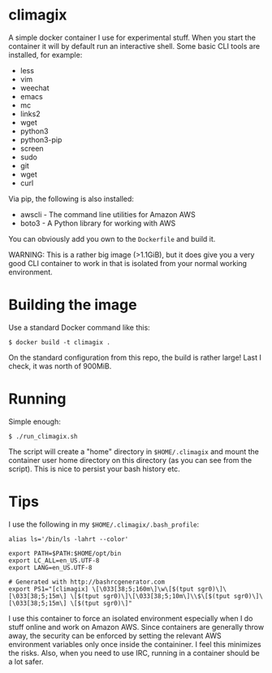 # climagix

A simple docker container I use for experimental stuff. When you start the container it will by default run an interactive shell. Some basic CLI tools are installed, for example:

* less
* vim
* weechat
* emacs
* mc
* links2
* wget
* python3
* python3-pip
* screen
* sudo
* git
* wget
* curl

Via pip, the following is also installed:

* awscli - The command line utilities for Amazon AWS
* boto3 - A Python library for working with AWS

You can obviously add you own to the `Dockerfile` and build it.

WARNING: This is a rather big image (>1.1GiB), but it does give you a very good CLI container to work in that is isolated from your normal working environment. 

# Building the image

Use a standard Docker command like this:

	$ docker build -t climagix .

On the standard configuration from this repo, the build is rather large! Last I check, it was north of 900MiB.

# Running

Simple enough:

	$ ./run_climagix.sh

The script will create a "home" directory in `$HOME/.climagix` and mount the container user home directory on this directory (as you can see from the script). This is nice to persist your bash history etc.

# Tips

I use the following in my `$HOME/.climagix/.bash_profile`:

	alias ls='/bin/ls -lahrt --color'
	
	export PATH=$PATH:$HOME/opt/bin
	export LC_ALL=en_US.UTF-8
	export LANG=en_US.UTF-8
	
	# Generated with http://bashrcgenerator.com
	export PS1="[climagix] \[\033[38;5;160m\]\w\[$(tput sgr0)\]\[\033[38;5;15m\] \[$(tput sgr0)\]\[\033[38;5;10m\]\\$\[$(tput sgr0)\]\[\033[38;5;15m\] \[$(tput sgr0)\]"

I use this container to force an isolated environment especially when I do stuff online and work on Amazon AWS. Since containers are generally throw away, the security can be enforced by setting the relevant AWS environment variables only once inside the containiner. I feel this minimizes the risks. Also, when you need to use IRC, running in a container should be a lot safer.
